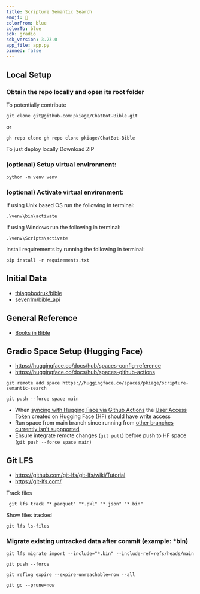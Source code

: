 ```yaml
---
title: Scripture Semantic Search
emoji: 📖
colorFrom: blue
colorTo: blue
sdk: gradio
sdk_version: 3.23.0
app_file: app.py
pinned: false
---
```



## Local Setup
### Obtain the repo locally and open its root folder
To potentially contribute
```shell
git clone git@github.com:pkiage/ChatBot-Bible.git
```
or
```shell
gh repo clone gh repo clone pkiage/ChatBot-Bible
```

To just deploy locally
Download ZIP

### (optional) Setup virtual environment:
```shell
python -m venv venv
```

### (optional) Activate virtual environment:
If using Unix based OS run the following in terminal:

```shell
.\venv\bin\activate
```

If using Windows run the following in terminal:

```shell
.\venv\Scripts\activate
```

Install requirements by running the following in terminal:

```shell
pip install -r requirements.txt
```

## Initial Data 
- [thiagobodruk/bible](https://github.com/thiagobodruk/bible)
- [seven1m/bible_api](https://github.com/seven1m/bible_api)

## General Reference
- [Books in Bible](https://www.blueletterbible.org/study/misc/66books.cfm)

## Gradio Space Setup (Hugging Face)

- https://huggingface.co/docs/hub/spaces-config-reference
- https://huggingface.co/docs/hub/spaces-github-actions

```shell
git remote add space https://huggingface.co/spaces/pkiage/scripture-semantic-search

git push --force space main
```
- When [syncing with Hugging Face via Github Actions](https://huggingface.co/docs/hub/spaces-github-actions) the [User Access Token](https://huggingface.co/docs/hub/security-tokens) created on Hugging Face (HF) should have write access
- Run space from main branch since running from [other branches currently isn't suppported](https://discuss.huggingface.co/t/is-it-possible-to-run-apps-off-of-non-main-branches-in-a-space/18086)
- Ensure integrate remote changes (```git pull```) before push to HF space (```git push --force space main```)

## Git LFS
- https://github.com/git-lfs/git-lfs/wiki/Tutorial
- https://git-lfs.com/

Track files
```shell
 git lfs track "*.parquet" "*.pkl" "*.json" "*.bin"
 ```


Show files tracked
```shell
git lfs ls-files
```

 ### Migrate existing untracked data after commit (example: *bin)

 ```shell
 git lfs migrate import --include="*.bin" --include-ref=refs/heads/main

 git push --force

 git reflog expire --expire-unreachable=now --all

git gc --prune=now
 ```